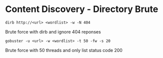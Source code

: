 # Content Discovery - Directory Brute

```dirb http://<url> <wordlist> -w -N 404```

Brute force with dirb and ignore 404 reponses

```gobuster -u <url> -w <wordlist> -t 50 -fw -s 20```

Brute force with 50 threads and only list status code 200
